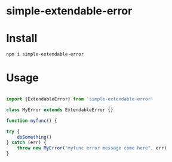 # simple-extendable-error

# Install
```
npm i simple-extendable-error
```

# Usage

```js

import {ExtendableError} from 'simple-extendable-error'

class MyError extends ExtendableError {}

function myfunc() {

try {
    doSomething()
} catch (err) {
    throw new MyError("myfunc error message come here", err)
}
```
